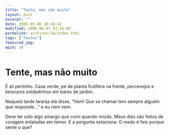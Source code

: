 ```yaml
---
title: "Tente, mas não muito"
layout: post
excerpt: ""
date: 2006-05-06 20:48:41
modified: 2006-06-07 03:14:09
permalink: archives/16/index.html
tags: ["Textos"]
featured_img: 
wpid: 16
---
```


# Tente, mas não muito

É ali pertinho. Casa verde, pé de planta frutífera na frente, percevejos e besouros soldadinhos em bares de jardim.

Naquela tarde laranja ela disse, “Vem! Que se chamar tem sempre alguém que responde…” e eu nem nem.

Deve ter sido algo amargo que comi quando miúdo. Meus dias são feitos de coragem enlatadas em temor. E a pergunta estaciona: O medo é feio porque sente o que?